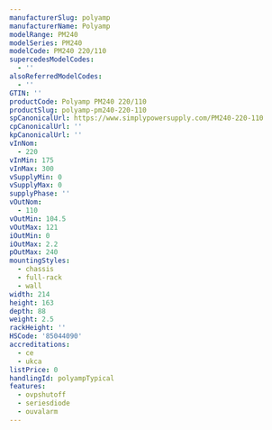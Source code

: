 ```yaml
---
manufacturerSlug: polyamp
manufacturerName: Polyamp
modelRange: PM240
modelSeries: PM240
modelCode: PM240 220/110
supercedesModelCodes:
  - ''
alsoReferredModelCodes:
  - ''
GTIN: ''
productCode: Polyamp PM240 220/110
productSlug: polyamp-pm240-220-110
spCanonicalUrl: https://www.simplypowersupply.com/PM240-220-110
cpCanonicalUrl: ''
kpCanonicalUrl: ''
vInNom:
  - 220
vInMin: 175
vInMax: 300
vSupplyMin: 0
vSupplyMax: 0
supplyPhase: ''
vOutNom:
  - 110
vOutMin: 104.5
vOutMax: 121
iOutMin: 0
iOutMax: 2.2
pOutMax: 240
mountingStyles:
  - chassis
  - full-rack
  - wall
width: 214
height: 163
depth: 88
weight: 2.5
rackHeight: ''
HSCode: '85044090'
accreditations:
  - ce
  - ukca
listPrice: 0
handlingId: polyampTypical
features:
  - ovpshutoff
  - seriesdiode
  - ouvalarm
---
```

